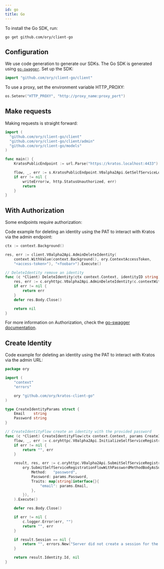 ```yaml
---
id: go
title: Go
---
```


To install the Go SDK, run:

```
go get github.com/ory/client-go
```

## Configuration

We use code generation to generate our SDKs. The Go SDK is generated using
[`go-swagger`](http://goswagger.io). Set up the SDK:

```go
import "github.com/ory/client-go/client"
```

To use a proxy, set the environment variable HTTP_PROXY:

```go
os.Setenv("HTTP_PROXY", "http://proxy_name:proxy_port")
```

## Make requests

Making requests is straight forward:

```go
import (
  "github.com/ory/client-go/client"
  "github.com/ory/client-go/client/admin"
  "github.com/ory/client-go/models"
)

func main() {
    KratosPublicEndpoint := url.Parse("https://kratos.localhost:4433")

    flow, _, err := s.KratosPublicEndpoint.V0alpha2Api.GetSelfServiceLoginFlow(r.Context()).Id(flowID).Cookie(cookie).Execute()
    if err != nil {
        writeError(w, http.StatusUnauthorized, err)
        return
    }
}
```

## With Authorization

Some endpoints require authorization:

Code example for deleting an identity using the PAT to interact with Kratos via the admin endpoint:

```go
ctx := context.Background()

res, err := client.V0alpha2Api.AdminDeleteIdentity(  
    context.WithValue(context.Background(), ory.ContextAccessToken,
    "<access-token>"), "<foobar>").Execute()

// DeleteIdentity remove an identity
func (c *Client) DeleteIdentity(ctx context.Context, identityID string) error {
	res, err := c.oryhttpc.V0alpha2Api.AdminDeleteIdentity(c.contextWithSecret(ctx), identityID).Execute()
	if err != nil {
		return err
	}
	defer res.Body.Close()

	return nil
}
```
For more information on Authorization, check the
[go-swagger documentation](https://goswagger.io/generate/client.html#authentication).

## Create Identity

Code example for deleting an identity using the PAT to interact with Kratos via the admin URL:

```go
package ory

import (
	"context"
	"errors"

	ory "github.com/ory/kratos-client-go"
)

type CreateIdentityParams struct {
	Email    string
	Password string
}

// CreateIdentityFlow create an identity with the provided password
func (c *Client) CreateIdentityFlow(ctx context.Context, params CreateIdentityParams) (string, error) {
	flow, _, err := c.oryhttpc.V0alpha2Api.InitializeSelfServiceRegistrationFlowWithoutBrowser(ctx).Execute()
	if err != nil {
		return "", err
	}

	result, res, err := c.oryhttpc.V0alpha2Api.SubmitSelfServiceRegistrationFlow(ctx).Flow(flow.Id).SubmitSelfServiceRegistrationFlowBody(
		ory.SubmitSelfServiceRegistrationFlowWithPasswordMethodBodyAsSubmitSelfServiceRegistrationFlowBody(&ory.SubmitSelfServiceRegistrationFlowWithPasswordMethodBody{
			Method:   "password",
			Password: params.Password,
			Traits: map[string]interface{}{
				"email": params.Email,
			},
		}),
	).Execute()

	defer res.Body.Close()

	if err != nil {
		c.logger.Error(err, "")
		return "", err
	}

	if result.Session == nil {
		return "", errors.New("Server did not create a session for the new registration.")
	}

	return result.Identity.Id, nil
}

```
